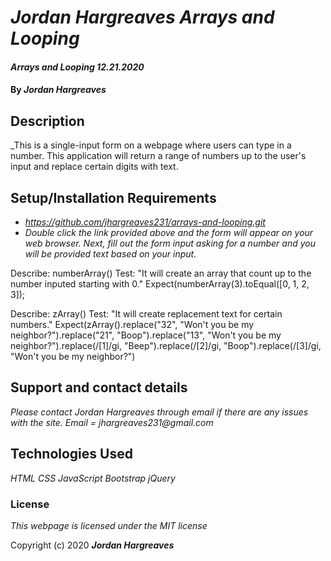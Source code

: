 # _Jordan Hargreaves Arrays and Looping_

#### _Arrays and Looping 12.21.2020_

#### By _**Jordan Hargreaves**_

## Description

_This is a single-input form on a webpage where users can type in a number. This application will return a range of numbers up to the user's input and replace certain digits with text. 

## Setup/Installation Requirements

* _https://github.com/jhargreaves231/arrays-and-looping.git_
* _Double click the link provided above and the form will appear on your web browser. Next, fill out the form input asking for a number and you will be provided text based on your input._

Describe: numberArray()
Test: "It will create an array that count up to the number inputed starting with 0."
Expect(numberArray(3).toEqual([0, 1, 2, 3]);

Describe: zArray()
Test: "It will create replacement text for certain numbers."
Expect(zArray().replace("32", "Won't you be my neighbor?").replace("21", "Boop").replace("13", "Won't you be my neighbor?").replace(/[1]/gi, "Beep").replace(/[2]/gi, "Boop").replace(/[3]/gi, "Won't you be my neighbor?")



## Support and contact details

_Please contact Jordan Hargreaves through email if there are any issues with the site. Email = jhargreaves231@gmail.com_

## Technologies Used

_HTML_
_CSS_
_JavaScript_
_Bootstrap_
_jQuery_

### License

*This webpage is licensed under the MIT license*

Copyright (c) 2020 **_Jordan Hargreaves_**